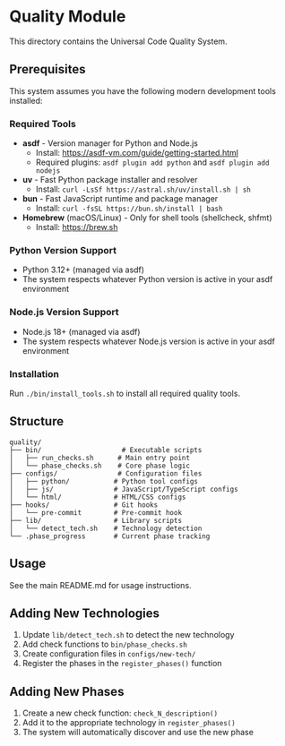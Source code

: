 # Quality Module

This directory contains the Universal Code Quality System.

## Prerequisites

This system assumes you have the following modern development tools installed:

### Required Tools
- **asdf** - Version manager for Python and Node.js
  - Install: https://asdf-vm.com/guide/getting-started.html
  - Required plugins: `asdf plugin add python` and `asdf plugin add nodejs`
- **uv** - Fast Python package installer and resolver
  - Install: `curl -LsSf https://astral.sh/uv/install.sh | sh`
- **bun** - Fast JavaScript runtime and package manager
  - Install: `curl -fsSL https://bun.sh/install | bash`
- **Homebrew** (macOS/Linux) - Only for shell tools (shellcheck, shfmt)
  - Install: https://brew.sh

### Python Version Support
- Python 3.12+ (managed via asdf)
- The system respects whatever Python version is active in your asdf environment

### Node.js Version Support  
- Node.js 18+ (managed via asdf)
- The system respects whatever Node.js version is active in your asdf environment

### Installation
Run `./bin/install_tools.sh` to install all required quality tools.

## Structure

```
quality/
├── bin/                    # Executable scripts
│   ├── run_checks.sh      # Main entry point
│   └── phase_checks.sh    # Core phase logic
├── configs/               # Configuration files
│   ├── python/           # Python tool configs
│   ├── js/               # JavaScript/TypeScript configs
│   └── html/             # HTML/CSS configs
├── hooks/                # Git hooks
│   └── pre-commit        # Pre-commit hook
├── lib/                  # Library scripts
│   └── detect_tech.sh    # Technology detection
└── .phase_progress       # Current phase tracking
```

## Usage

See the main README.md for usage instructions.

## Adding New Technologies

1. Update `lib/detect_tech.sh` to detect the new technology
2. Add check functions to `bin/phase_checks.sh`
3. Create configuration files in `configs/new-tech/`
4. Register the phases in the `register_phases()` function

## Adding New Phases

1. Create a new check function: `check_N_description()`
2. Add it to the appropriate technology in `register_phases()`
3. The system will automatically discover and use the new phase
